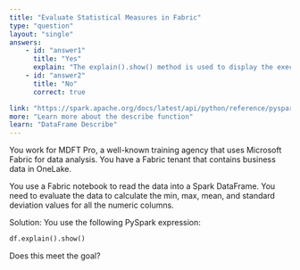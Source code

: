 ```yaml
---
title: "Evaluate Statistical Measures in Fabric"
type: "question"
layout: "single"
answers:
    - id: "answer1"
      title: "Yes"
      explain: "The explain().show() method is used to display the execution plan of a DataFrame operation, showing how Spark will process the data. It does not calculate any statistical measures like min, max, mean, or standard deviation. To calculate these statistics, you should use the describe() function instead, which automatically computes count, mean, standard deviation, min, and max values for all numeric columns in the DataFrame."
    - id: "answer2"
      title: "No"
      correct: true

link: "https://spark.apache.org/docs/latest/api/python/reference/pyspark.sql/api/pyspark.sql.DataFrame.describe.html"
more: "Learn more about the describe function"
learn: "DataFrame Describe"
---
```


You work for MDFT Pro, a well-known training agency that uses Microsoft Fabric for data analysis. You have a Fabric tenant that contains business data in OneLake. 

You use a Fabric notebook to read the data into a Spark DataFrame. You need to evaluate the data to calculate the min, max, mean, and standard deviation values for all the numeric columns.

Solution: You use the following PySpark expression:

```python
df.explain().show()
```

Does this meet the goal?
